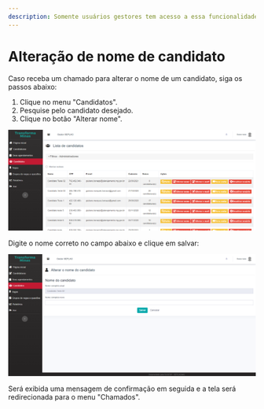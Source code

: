 ```yaml
---
description: Somente usuários gestores tem acesso a essa funcionalidade.
---
```


# Alteração de nome de candidato

Caso receba um chamado para alterar o nome de um candidato, siga os passos abaixo:

1. Clique no menu "Candidatos".
2. Pesquise pelo candidato desejado.
3. Clique no botão "Alterar nome".

![](<../.gitbook/assets/image (67).png>)

Digite o nome correto no campo abaixo e clique em salvar:

![](<../.gitbook/assets/image (45).png>)

Será exibida uma mensagem de confirmação em seguida e a tela será redirecionada para o menu "Chamados".


